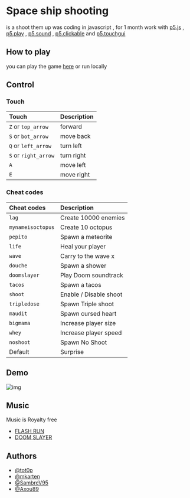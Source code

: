 
# Space ship shooting

is a shoot them up was coding in javascript , for 1 month
work with [p5.js](https://p5js.org) , [p5.play](http://molleindustria.github.io/p5.play/) , [p5.sound](https://p5js.org/reference/#/libraries/p5.sound) , [p5.clickable](https://github.com/Lartu/p5.clickable) and [p5.touchgui](https://github.com/L05/p5.touchgui)


## How to play

you can play the game [here]() or run locally




## Control

### Touch

  | Touch                | Description                 |
  | :--------            | :-------------------------  |
  | `Z` or `top_arrow`   | forward                     |
  | `S` or `bot_arrow`   | move back                   |
  | `Q` or `left_arrow`  | turn left                   |
  | `S` or `right_arrow` | turn right                  |
  | `A`                  | move left                   |
  | `E`                  | move right                  |

### Cheat codes

| Cheat codes      | Description            |
| :-------         | :-------               |
| `lag`            | Create 10000 enemies   |
| `mynameisoctopus`| Create 10 octopus      |
| `pepito`         |  Spawn a meteorite     |
| `life`           | Heal your player       |
| `wave`           | Carry to the wave x    |
| `douche`         | Spawn a shower         |
| `doomslayer`     | Play Doom soundtrack   |
| `tacos`          | Spawn a tacos          |
| `shoot`          | Enable / Disable shoot |
| `tripledose`     | Spawn Triple shoot     |
| `maudit`         | Spawn cursed heart     |
| `bigmama`        | Increase player size   |
| `whey`           | Increase player speed  |
| `noshoot`        | Spawn No Shoot         |
| Default          | Surprise               |
 



## Demo

![img](demo_images/img.png)


## Music

Music is Royalty free

 - [FLASH RUN](https://www.playonloop.com/2014-music-loops/flash-run/)
 - [DOOM SLAYER](https://www.youtube.com/watch?v=qZIpEia9K5k)
 


## Authors

- [@tot0p](https://www.github.com/tot0p)
- [@mkarten](https://www.github.com/mkarten)
- [@SambreV95](https://github.com/SambreV95)
- [@Axou89](https://github.com/Axou89)
